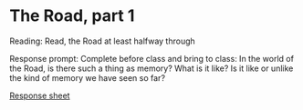# The Road, part 1

Reading: Read, the Road at least halfway through

Response prompt: Complete before class and bring to class:
In the world of the Road, is there such a thing as memory? What is it like? Is it like or unlike the kind of memory we have seen so far?

[Response sheet](https://github.com/allenjromano/techmem2019/raw/master/response_sheets/techmem_response.pdf)
